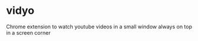 vidyo
=====

Chrome extension to watch youtube videos in a small window always on top in a screen corner
